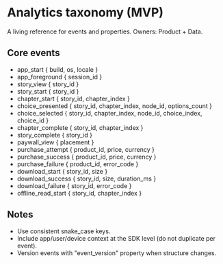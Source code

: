 # Analytics taxonomy (MVP)

A living reference for events and properties. Owners: Product + Data.

## Core events

- app_start { build, os, locale }
- app_foreground { session_id }
- story_view { story_id }
- story_start { story_id }
- chapter_start { story_id, chapter_index }
- choice_presented { story_id, chapter_index, node_id, options_count }
- choice_selected { story_id, chapter_index, node_id, choice_index, choice_id }
- chapter_complete { story_id, chapter_index }
- story_complete { story_id }
- paywall_view { placement }
- purchase_attempt { product_id, price, currency }
- purchase_success { product_id, price, currency }
- purchase_failure { product_id, error_code }
- download_start { story_id, size }
- download_success { story_id, size, duration_ms }
- download_failure { story_id, error_code }
- offline_read_start { story_id, chapter_index }

## Notes

- Use consistent snake_case keys.
- Include app/user/device context at the SDK level (do not duplicate per event).
- Version events with "event_version" property when structure changes.
